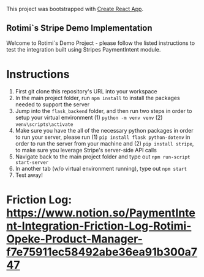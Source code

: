 This project was bootstrapped with [Create React App](https://github.com/facebook/create-react-app).

## Rotimi`s Stripe Demo Implementation

Welcome to Rotimi`s Demo Project - please follow the listed instructions to test the integration built using Stripes PaymentIntent module.

# Instructions
1. First git clone this repository's URL into your workspace
2. In the main project folder, run `npm install` to install the packages needed to support the server
3. Jump into the `flask_backend` folder, and then run two steps in order to setup your virtual environment (1) `python -m venv venv` (2) `venv\scripts\activate`
4. Make sure you have the all of the necessary python packages in order to run your server, please run (1) `pip install flask python-dotenv` in order to run the server from your machine and (2) `pip install stripe`, to make sure you leverage Stripe's server-side API calls
5. Navigate back to the main project folder and type out `npm run-script start-server`
6. In another tab (w/o virtual environment running), type out `npm start`
7. Test away!



# Friction Log: https://www.notion.so/PaymentIntent-Integration-Friction-Log-Rotimi-Opeke-Product-Manager-f7e75911ec58492abe36ea91b300a747
